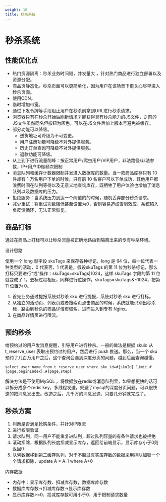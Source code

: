 ```yaml
---
weight: 10
title: 秒杀系统
---
```


# 秒杀系统

## 性能优化点

- 热门资源隔离：秒杀业务时间短，并发量大 ，针对热门商品进行独立部署以及资源分配。
- 商品页静态化。秒杀页面可以更简单化，因为用户在该场景下更关心尽早进入秒杀页面。
- 使用CDN。
- 临时增加带宽。
- 通过下发令牌等手段阻止用户在秒杀前拿到URL进行秒杀请求。
- 浏览器只有在秒杀开始后刷新请求才能获得具有秒杀能力的JS文件，之前的JS文件虽然同名但按钮为灰色，可以在JS文件后加上版本号避免被缓存。
- 部分功能可以降级。
  - 送货地址可降级为不可变更。
  - 用户注册功能可降级不对外提供服务。
  - 历史订单查询可降级不对外提供服务。
  - 退款功能可降级。
- 从上到下进行流量削峰：按正常用户/爬虫用户/VIP用户，非法路径/非法参数，IP+用户ID做频次限制
- 消息队列和缓存计数器限制并发进入数据库的数量。当一款商品库存只有 10 件却有 1 万名用户下单的时候，只有前 10 名客户可以下单成功，其他用户都浪费时间在队列等待以及无意义地查询库存，既牺牲了用户体验也增加了消息队列以及数据库的压力。
- 拒绝服务：当系统压力到达一个阈值的的时候，随机丢弃部分秒杀请求。
- 减少重试：将重试次数降低甚至设置为0，否则容易造成雪崩效应，系统陷入负反馈循环，无法正常恢复。

## 商品打标

通过在商品上打标可以让秒杀流量被正确地路由到隔离出来的专有秒杀环境。

设计思路

使用一个 long 型字段 skuTags 来保存各种标记，long 是 64 位，每一位代表一种类型的活动，0 代表否，1 代表是。假设skuTags 的第 11 位为秒杀标记，那么打标只要进行“或”操作：skuTags=skuTags|1024，这样 skuTags 字段的第 11 位就变成了 1。去标过程相反，同样进行位操作，skuTags=skuTags&~1024，把第 11 位置为 0。

1. 首先业务通过提报系统对秒杀 sku 进行提报，系统对秒杀 sku 进行打标。
2. 从独立的活动页、列表页或者搜索页点击商品的时候，系统就能识别出秒杀标，路由到秒杀的商品详情页域名，进而进入到专有 Nginx。
3. 在商品详情页进行限流。

## 预约秒杀

给预约过的用户发消息提醒，引导用户进行秒杀。一般的做法是根据 skuid 从 t_reserve_user 表取出预约过的用户，然后进行 push 推送。那么，当一个 sku 预约了几百万用户之后，这个查询会遇到深度分页的问题，越到后面查询越慢。

```mysql
select user_name from t_reserve_user where sku_id=#{skuId} limit #{page.beginIndex},#{page.step}
```

解决方法是不使用MySQL ，将数据放在redis或消息队列里，如果想更快的话可以拆分成多个redis key，多线程发送，规避了mysql的深度分页问题，可以很快速的把消息发出去。改造之后，几千万的消息发送，只要几分钟就完成了。


## 秒杀方案

1. 判断是否满足抢购条件，并针对IP限流
2. 进行权限验证
3. 请求队列，同一用户不能重复进队列，超过队列容量的有条件请求也被拒绝
4. 滚动扣除，根据队列长度扣减显示库存，返回给前端显示，显示库存小于0则返回0
5. 队列数据移到第二缓存队列，对于不超过真实库存数的数据采用排队加锁一个个请求扣除，update A = A-1 where A>0

内存数据

- 内存中：显示库存数、扣减库存数，数据库库存数
- 数据库库存数->扣减库存数->显示库存数
- 显示库存数>=0，扣减库存数可用小于0，用于限制请求数量